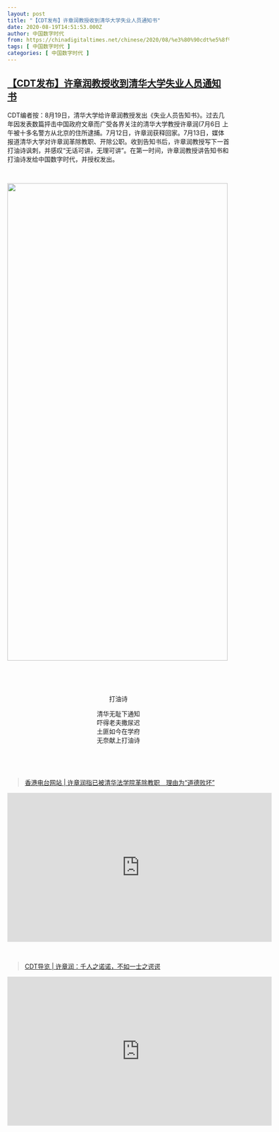 ```yaml
---
layout: post
title: "【CDT发布】许章润教授收到清华大学失业人员通知书"
date: 2020-08-19T14:51:53.000Z
author: 中国数字时代
from: https://chinadigitaltimes.net/chinese/2020/08/%e3%80%90cdt%e5%8f%91%e5%b8%83%e3%80%91%e8%ae%b8%e7%ab%a0%e6%b6%a6%e6%95%99%e6%8e%88%e6%94%b6%e5%88%b0%e6%b8%85%e5%8d%8e%e5%a4%a7%e5%ad%a6%e5%a4%b1%e4%b8%9a%e4%ba%ba%e5%91%98%e9%80%9a%e7%9f%a5/
tags: [ 中国数字时代 ]
categories: [ 中国数字时代 ]
---
```

<!--1597848713000-->
[【CDT发布】许章润教授收到清华大学失业人员通知书](https://chinadigitaltimes.net/chinese/2020/08/%e3%80%90cdt%e5%8f%91%e5%b8%83%e3%80%91%e8%ae%b8%e7%ab%a0%e6%b6%a6%e6%95%99%e6%8e%88%e6%94%b6%e5%88%b0%e6%b8%85%e5%8d%8e%e5%a4%a7%e5%ad%a6%e5%a4%b1%e4%b8%9a%e4%ba%ba%e5%91%98%e9%80%9a%e7%9f%a5/)
------

<div>
<p>CDT编者按：8月19日，清华大学给许章润教授发出《失业人员告知书》。过去几年因发表数篇抨击中国政府文章而广受各界关注的清华大学教授许章润(7月6日 上午被十多名警方从北京的住所逮捕。7月12日，许章润获释回家。7月13日，媒体报道清华大学对许章润革除教职、开除公职。收到告知书后，许章润教授写下一首打油诗讽刺，并感叹“无话可讲，无理可讲”。在第一时间，许章润教授讲告知书和打油诗发给中国数字时代，并授权发出。</p><p>&nbsp;</p><p><img loading="lazy" class="aligncenter wp-image-653269" src="https://chinadigitaltimes.net/chinese/files/2020/08/signal-2020-08-19-211859.jpeg" alt="" width="500" height="1083" srcset="https://chinadigitaltimes.net/chinese/files/2020/08/signal-2020-08-19-211859.jpeg 709w, https://chinadigitaltimes.net/chinese/files/2020/08/signal-2020-08-19-211859-138x300.jpeg 138w, https://chinadigitaltimes.net/chinese/files/2020/08/signal-2020-08-19-211859-473x1024.jpeg 473w" sizes="(max-width: 500px) 100vw, 500px" /></p><p>&nbsp;</p><p>&nbsp;</p><p style="text-align: center">打油诗</p><p style="text-align: center">清华无耻下通知<br />吓得老夫撒尿迟<br />土匪如今在学府<br />无奈献上打油诗</p><p>&nbsp;</p><p>&nbsp;</p><blockquote class="wp-embedded-content" data-secret="wULW24LBw4"><p><a href="https://chinadigitaltimes.net/chinese/2020/07/%e9%a6%99%e6%b8%af%e7%94%b5%e5%8f%b0%e7%bd%91%e7%ab%99-%e8%ae%b8%e7%ab%a0%e6%b6%a6%e6%8c%87%e5%b7%b2%e8%a2%ab%e6%b8%85%e5%8d%8e%e6%b3%95%e5%ad%a6%e9%99%a2%e9%9d%a9%e9%99%a4%e6%95%99%e8%81%8c/">香港电台网站 | 许章润指已被清华法学院革除教职　理由为“道德败坏”</a></p></blockquote><p><iframe class="wp-embedded-content" sandbox="allow-scripts" security="restricted" title="《香港电台网站 | 许章润指已被清华法学院革除教职　理由为“道德败坏”》—中国数字时代" src="https://chinadigitaltimes.net/chinese/2020/07/%e9%a6%99%e6%b8%af%e7%94%b5%e5%8f%b0%e7%bd%91%e7%ab%99-%e8%ae%b8%e7%ab%a0%e6%b6%a6%e6%8c%87%e5%b7%b2%e8%a2%ab%e6%b8%85%e5%8d%8e%e6%b3%95%e5%ad%a6%e9%99%a2%e9%9d%a9%e9%99%a4%e6%95%99%e8%81%8c/embed/#?secret=wULW24LBw4" data-secret="wULW24LBw4" width="600" height="338" frameborder="0" marginwidth="0" marginheight="0" scrolling="no"></iframe></p><p>&nbsp;</p><blockquote class="wp-embedded-content" data-secret="zSxh7qJA4V"><p><a href="https://chinadigitaltimes.net/chinese/2020/07/cdt%e5%af%bc%e8%a7%88-%e8%ae%b8%e7%ab%a0%e6%b6%a6%ef%bc%9a%e5%8d%83%e4%ba%ba%e4%b9%8b%e8%af%ba%e8%af%ba%ef%bc%8c%e4%b8%8d%e5%a6%82%e4%b8%80%e5%a3%ab%e4%b9%8b%e8%b0%94%e8%b0%94/">CDT导览 | 许章润：千人之诺诺，不如一士之谔谔</a></p></blockquote><p><iframe class="wp-embedded-content" sandbox="allow-scripts" security="restricted" title="《CDT导览 | 许章润：千人之诺诺，不如一士之谔谔》—中国数字时代" src="https://chinadigitaltimes.net/chinese/2020/07/cdt%e5%af%bc%e8%a7%88-%e8%ae%b8%e7%ab%a0%e6%b6%a6%ef%bc%9a%e5%8d%83%e4%ba%ba%e4%b9%8b%e8%af%ba%e8%af%ba%ef%bc%8c%e4%b8%8d%e5%a6%82%e4%b8%80%e5%a3%ab%e4%b9%8b%e8%b0%94%e8%b0%94/embed/#?secret=zSxh7qJA4V" data-secret="zSxh7qJA4V" width="600" height="338" frameborder="0" marginwidth="0" marginheight="0" scrolling="no"></iframe></p><p>&nbsp;</p>
</div>
